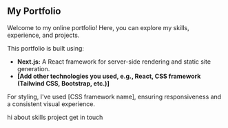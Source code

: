 ## My Portfolio

Welcome to my online portfolio! Here, you can explore my skills, experience, and projects.

This portfolio is built using:

* **Next.js:** A React framework for server-side rendering and static site generation.
* **[Add other technologies you used, e.g., React, CSS framework (Tailwind CSS, Bootstrap, etc.)]**

For styling, I've used [CSS framework name], ensuring responsiveness and a consistent visual experience.

hi
about
skills
project
get in touch